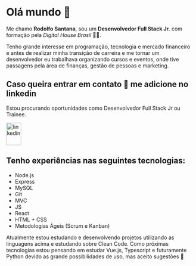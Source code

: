 # Olá mundo 🖖

Me chamo **Rodolfo Santana**, sou um **Desenvolvedor Full Stack Jr.** com formação pela *Digital House Brasil* 🧑‍🎓.

Tenho grande interesse em programação, tecnologia e mercado financeiro e antes de realizar minha transição de carreira e me tornar um desenvolvedor eu trabalhava organizando cursos e eventos, onde tive passagens pela área de finanças, gestão de pessoas e marketing.

## Caso queira entrar em contato 💬 me adicione no linkedin

Estou procurando oportunidades como Desenvolvedor Full Stack Jr ou Trainee.

<a href="http://linkedin.com/in/rodolfo-santana-57766b47/" target="_blank" rel="noopener noreferrer">
<img align="center" src="https://cdn.worldvectorlogo.com/logos/linkedin-icon-2.svg" alt="linkedin" height="60" width="40" padding-bottom="5"/>
</a>

## Tenho experiências nas seguintes tecnologias:

- Node.js
- Express
- MySQL
- Git
- MVC
- JS
- React
- HTML + CSS
- Metodologias Ágeis (Scrum e Kanban)

Atualmente estou estudando e desenvolvendo projetos utilizando as linguagens acima e estudando sobre Clean Code. Como próximas tecnologias estou pensando em estudar Vue.js, Typescript e futuramente Python devido as grande possibilidades de uso, mas aceito sugestões 🙇

<!--
**rdmoedas/rdmoedas** is a ✨ _special_ ✨ repository because its `README.md` (this file) appears on your GitHub profile.

Here are some ideas to get you started:

- 🔭 I’m currently working on ...
- 🌱 I’m currently learning ...
- 👯 I’m looking to collaborate on ...
- 🤔 I’m looking for help with ...
- 💬 Ask me about ...
- 📫 How to reach me: ...
- 😄 Pronouns: ...
- ⚡ Fun fact: ...
-->
